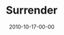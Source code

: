 ---
layout: message
category: message
series: "Game Change"
title: "Surrender"
date: 2010-10-17-00-00
message_id: 642
audio: "http://s3.amazonaws.com/crossroads-media/messages/audio/Beyond%20Faking%20It.mp3"
audio-duration: "37:30"
audio: "http://s3.amazonaws.com/crossroads-media/messages/audio/gamechange02.mp3"
audio-duration: "56:14"
program: "http://s3.amazonaws.com/crossroads-media/documents/10_16-17_10Program.pdf"
description: "Brian Tome talks about what it means to surrender."
video: "http://s3.amazonaws.com/crossroads-media/messages/video/gamechange02.mp4"
video-duration: "56:21"
video-image: "http://s3.amazonaws.com/crossroads-media/images/gamechange02_still.jpg"
explicit: false
---